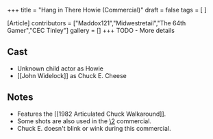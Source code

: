 +++
title = "Hang in There Howie (Commercial)"
draft = false
tags = [ ]

[Article]
contributors = ["Maddox121","Midwestretail","The 64th Gamer","CEC Tinley"]
gallery = []
+++
TODO - More details

##  Cast ## 

* Unknown child actor as Howie
* [[John Widelock]] as Chuck E. Cheese

##  Notes ## 

* Features the [[1982 Articulated Chuck Walkaround]].
* Some shots are also used in the [\2](\1) commercial.
* Chuck E. doesn't blink or wink during this commercial.